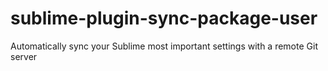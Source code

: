 sublime-plugin-sync-package-user
================================

Automatically sync your Sublime most important settings with a remote Git server
